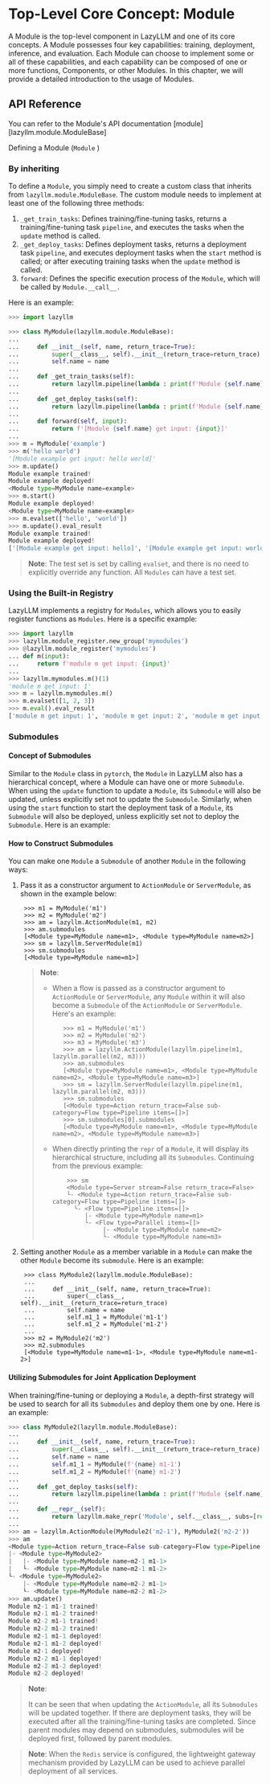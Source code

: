 # Top-Level Core Concept: Module

A Module is the top-level component in LazyLLM and one of its core concepts. A Module possesses four key capabilities: training, deployment, inference, and evaluation. Each Module can choose to implement some or all of these capabilities,
and each capability can be composed of one or more functions, Components, or other Modules. In this chapter, we will provide a detailed introduction to the usage of Modules.

## API Reference

You can refer to the Module's API documentation [module][lazyllm.module.ModuleBase]

Defining a Module (``Module`` )

### By inheriting

To define a ``Module``, you simply need to create a custom class that inherits from ``lazyllm.module.ModuleBase``. The custom module needs to implement at least one of the following three methods:

1. ``_get_train_tasks``: Defines training/fine-tuning tasks, returns a training/fine-tuning task ``pipeline``, and executes the tasks when the ``update`` method is called.
2. ``_get_deploy_tasks``: Defines deployment tasks, returns a deployment task ``pipeline``, and executes deployment tasks when the ``start`` method is called; or after executing training tasks when the ``update`` method is called.
3. ``forward``: Defines the specific execution process of the ``Module``, which will be called by ``Module.__call__.``

Here is an example:

```python
>>> import lazyllm

>>> class MyModule(lazyllm.module.ModuleBase):
...
...     def __init__(self, name, return_trace=True):
...         super(__class__, self).__init__(return_trace=return_trace)
...         self.name = name
...
...     def _get_train_tasks(self):
...         return lazyllm.pipeline(lambda : print(f'Module {self.name} trained!'))
...
...     def _get_deploy_tasks(self):
...         return lazyllm.pipeline(lambda : print(f'Module {self.name} deployed!'))
...
...     def forward(self, input):
...         return f'[Module {self.name} get input: {input}]'
...
>>> m = MyModule('example')
>>> m('hello world')
'[Module example get input: hello world]'
>>> m.update()
Module example trained!
Module example deployed!
<Module type=MyModule name=example>
>>> m.start()
Module example deployed!
<Module type=MyModule name=example>
>>> m.evalset(['hello', 'world'])
>>> m.update().eval_result
Module example trained!
Module example deployed!
['[Module example get input: hello]', '[Module example get input: world]']
```

> **Note**: The test set is set by calling `evalset`, and there is no need to explicitly override any function. All `Modules` can have a test set.

### Using the Built-in Registry

LazyLLM implements a registry for ``Modules``, which allows you to easily register functions as ``Modules``. Here is a specific example:

```python
>>> import lazyllm
>>> lazyllm.module_register.new_group('mymodules')
>>> @lazyllm.module_register('mymodules')
... def m(input):
...     return f'module m get input: {input}'
...
>>> lazyllm.mymodules.m()(1)
'module m get input: 1'
>>> m = lazyllm.mymodules.m()
>>> m.evalset([1, 2, 3])
>>> m.eval().eval_result
['module m get input: 1', 'module m get input: 2', 'module m get input: 3']
```

### Submodules

#### Concept of Submodules

Similar to the ``Module`` class in ``pytorch``, the ``Module`` in LazyLLM also has a hierarchical concept, where a Module can have one or more ``Submodule``.
When using the ``update`` function to update a ``Module``, its ``Submodule`` will also be updated, unless explicitly set not to update the ``Submodule``.
Similarly, when using the ``start`` function to start the deployment task of a ``Module``, its ``Submodule`` will also be deployed, unless explicitly set not to deploy the ``Submodule``.
Here is an example:

#### How to Construct Submodules

You can make one ``Module`` a ``Submodule`` of another ``Module`` in the following ways:

1. Pass it as a constructor argument to ``ActionModule`` or ``ServerModule``, as shown in the example below:

        >>> m1 = MyModule('m1')
        >>> m2 = MyModule('m2')
        >>> am = lazyllm.ActionModule(m1, m2)
        >>> am.submodules
        [<Module type=MyModule name=m1>, <Module type=MyModule name=m2>]
        >>> sm = lazyllm.ServerModule(m1)
        >>> sm.submodules
        [<Module type=MyModule name=m1>]

    > **Note**:
    >
    > - When a flow is passed as a constructor argument to ``ActionModule`` or ``ServerModule``, any ``Module`` within it will also become a ``Submodule`` of the ``ActionModule`` or ``ServerModule``. Here's an example:
    > 
    >          >>> m1 = MyModule('m1')
    >          >>> m2 = MyModule('m2')
    >          >>> m3 = MyModule('m3')
    >          >>> am = lazyllm.ActionModule(lazyllm.pipeline(m1, lazyllm.parallel(m2, m3)))
    >          >>> am.submodules
    >          [<Module type=MyModule name=m1>, <Module type=MyModule name=m2>, <Module type=MyModule name=m3>]
    >          >>> sm = lazyllm.ServerModule(lazyllm.pipeline(m1, lazyllm.parallel(m2, m3)))
    >          >>> sm.submodules
    >          [<Module type=Action return_trace=False sub-category=Flow type=Pipeline items=[]>]
    >          >>> sm.submodules[0].submodules
    >          [<Module type=MyModule name=m1>, <Module type=MyModule name=m2>, <Module type=MyModule name=m3>]
    >
    > - When directly printing the ``repr`` of a ``Module``, it will display its hierarchical structure, including all its ``Submodules``. Continuing from the previous example:
    >
    >           >>> sm
    >           <Module type=Server stream=False return_trace=False>
    >           └- <Module type=Action return_trace=False sub-category=Flow type=Pipeline items=[]>
    >             └- <Flow type=Pipeline items=[]>
    >                |- <Module type=MyModule name=m1>
    >                └- <Flow type=Parallel items=[]>
    >                     |- <Module type=MyModule name=m2>
    >                     └- <Module type=MyModule name=m3>

2. Setting another ``Module`` as a member variable in a ``Module`` can make the other ``Module`` become its ``submodule``. Here is an example:

        >>> class MyModule2(lazyllm.module.ModuleBase):
        ...
        ...     def __init__(self, name, return_trace=True):
        ...         super(__class__, self).__init__(return_trace=return_trace)
        ...         self.name = name
        ...         self.m1_1 = MyModule('m1-1')
        ...         self.m1_2 = MyModule('m1-2')
        ...
        >>> m2 = MyModule2('m2')
        >>> m2.submodules
        [<Module type=MyModule name=m1-1>, <Module type=MyModule name=m1-2>]

#### Utilizing Submodules for Joint Application Deployment

When training/fine-tuning or deploying a ``Module``, a depth-first strategy will be used to search for all its ``Submodules`` and deploy them one by one. Here is an example:

```python
>>> class MyModule2(lazyllm.module.ModuleBase):
...
...     def __init__(self, name, return_trace=True):
...         super(__class__, self).__init__(return_trace=return_trace)
...         self.name = name
...         self.m1_1 = MyModule(f'{name} m1-1')
...         self.m1_2 = MyModule(f'{name} m1-2')
...
...     def _get_deploy_tasks(self):
...         return lazyllm.pipeline(lambda : print(f'Module {self.name} deployed!'))
...
...     def __repr__(self):
...         return lazyllm.make_repr('Module', self.__class__, subs=[repr(self.m1_1), repr(self.m1_2)])
...
>>> am = lazyllm.ActionModule(MyModule2('m2-1'), MyModule2('m2-2'))
>>> am
<Module type=Action return_trace=False sub-category=Flow type=Pipeline items=[]>
|- <Module type=MyModule2>
|   |- <Module type=MyModule name=m2-1 m1-1>
|   └- <Module type=MyModule name=m2-1 m1-2>
└- <Module type=MyModule2>
    |- <Module type=MyModule name=m2-2 m1-1>
    └- <Module type=MyModule name=m2-2 m1-2>
>>> am.update()
Module m2-1 m1-1 trained!
Module m2-1 m1-2 trained!
Module m2-2 m1-1 trained!
Module m2-2 m1-2 trained!
Module m2-1 m1-1 deployed!
Module m2-1 m1-2 deployed!
Module m2-1 deployed!
Module m2-2 m1-1 deployed!
Module m2-2 m1-2 deployed!
Module m2-2 deployed!
```

> **Note**:
>
> It can be seen that when updating the ``ActionModule``, all its ``Submodules`` will be updated together. If there are deployment tasks, they will be executed after all the training/fine-tuning tasks are completed.
> Since parent modules may depend on submodules, submodules will be deployed first, followed by parent modules.

> **Note**: When the ``Redis`` service is configured, the lightweight gateway mechanism provided by LazyLLM can be used to achieve parallel deployment of all services.
